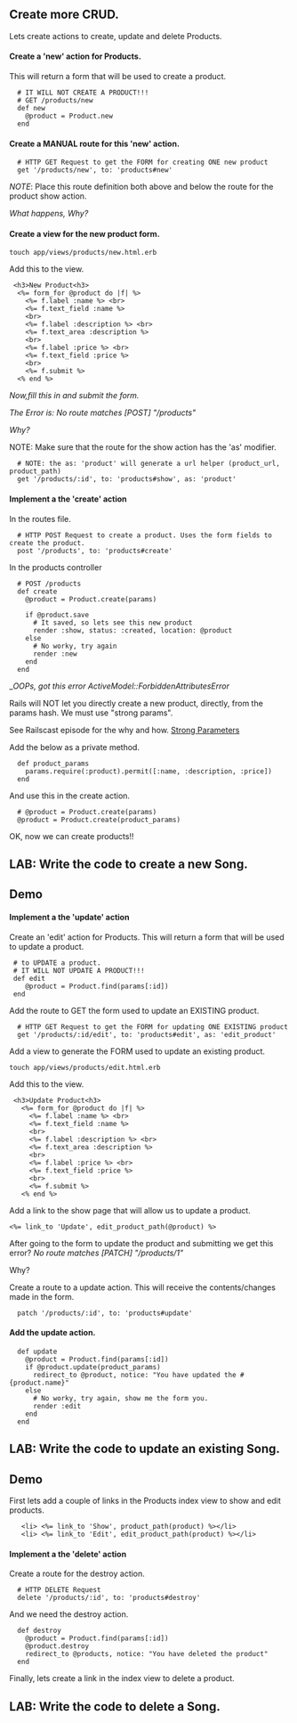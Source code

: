 ## Create more CRUD.

Lets create actions to create, update and delete Products.

#### Create a 'new' action for Products.  

This will return a form that will be used to create a product.  

```
  # IT WILL NOT CREATE A PRODUCT!!!
  # GET /products/new
  def new
    @product = Product.new
  end
```

#### Create a MANUAL route for this 'new' action.  

```
  # HTTP GET Request to get the FORM for creating ONE new product
  get '/products/new', to: 'products#new'
```

_NOTE_: Place this route definition both above and below the route for the product show action. 
 
_What happens, Why?_
 

#### Create a view for the new product form.  

```
touch app/views/products/new.html.erb
```

Add this to the view.  

```
 <h3>New Product<h3>
  <%= form_for @product do |f| %>
    <%= f.label :name %> <br> 
    <%= f.text_field :name %> 
    <br> 
    <%= f.label :description %> <br> 
    <%= f.text_area :description %> 
    <br> 
    <%= f.label :price %> <br> 
    <%= f.text_field :price %> 
    <br> 
    <%= f.submit %> 
  <% end %>
```



_Now,fill this in and submit the form._

_The Error is: No route matches [POST] "/products"_  

_Why?_

NOTE: Make sure that the route for the show action has the 'as' modifier.  

```
  # NOTE: the as: 'product' will generate a url helper (product_url, product_path)
  get '/products/:id', to: 'products#show', as: 'product'
```

#### Implement a the 'create' action

In the routes file.   

```
  # HTTP POST Request to create a product. Uses the form fields to create the product.
  post '/products', to: 'products#create'
```


In the products controller 

```
  # POST /products
  def create
    @product = Product.create(params)

    if @product.save
      # It saved, so lets see this new product
      render :show, status: :created, location: @product
    else
      # No worky, try again
      render :new
    end
  end

``` 

__OOPs, got this error_
_ActiveModel::ForbiddenAttributesError_

 Rails will NOT let you directly create a new product, directly, from the params hash. We must use "strong params".

See Railscast episode for the why and how.
[Strong Parameters](http://railscasts.com/episodes/371-strong-parameters)  

Add the below as a private method.  

```
  def product_params
    params.require(:product).permit([:name, :description, :price])
  end
```

And use this in the create action.  

```
  # @product = Product.create(params)
  @product = Product.create(product_params)
```

 OK, now we can create products!!

## LAB: Write the code to create a new Song.


## Demo  

#### Implement a the 'update' action


Create an 'edit' action for Products. This will return a form that will be used to update a product.

```
 # to UPDATE a product.
 # IT WILL NOT UPDATE A PRODUCT!!!
 def edit
    @product = Product.find(params[:id])
 end
```

Add the route to GET the form used to update an EXISTING product.  

```
  # HTTP GET Request to get the FORM for updating ONE EXISTING product  
  get '/products/:id/edit', to: 'products#edit', as: 'edit_product'
```

Add a view to generate the FORM used to update an existing product.  

```
touch app/views/products/edit.html.erb
```

Add this to the view.

```
 <h3>Update Product<h3>
   <%= form_for @product do |f| %>
     <%= f.label :name %> <br> 
     <%= f.text_field :name %> 
     <br> 
     <%= f.label :description %> <br> 
     <%= f.text_area :description %> 
     <br> 
     <%= f.label :price %> <br> 
     <%= f.text_field :price %> 
     <br> 
     <%= f.submit %> 
   <% end %>
```
Add a link to the show page that will allow us to update a product.  

```
<%= link_to 'Update', edit_product_path(@product) %> 
```


After going to the form to update the product and submitting we get this error?
_No route matches [PATCH] "/products/1"_

Why?

Create a route to a update action. This will receive the contents/changes made in the form.  

```
  patch '/products/:id', to: 'products#update'
```

#### Add the update action.  

```
  def update
    @product = Product.find(params[:id])
    if @product.update(product_params)
      redirect_to @product, notice: "You have updated the #{product.name}"
    else
      # No worky, try again, show me the form you.
      render :edit
    end
  end

```

## LAB: Write the code to update an existing Song.

## Demo  
  

First lets add a couple of links in the Products index view to show and edit products.  

```
   <li> <%= link_to 'Show', product_path(product) %></li>
   <li> <%= link_to 'Edit', edit_product_path(product) %></li>
```



#### Implement a the 'delete' action

Create a route for the destroy action.  

```
  # HTTP DELETE Request 
  delete '/products/:id', to: 'products#destroy'
```

And we need the destroy action.  

```
  def destroy
    @product = Product.find(params[:id])
    @product.destroy
    redirect_to @products, notice: "You have deleted the product"
  end
```

Finally, lets create a link in the index view to delete a product.

## LAB: Write the code to delete a Song.
